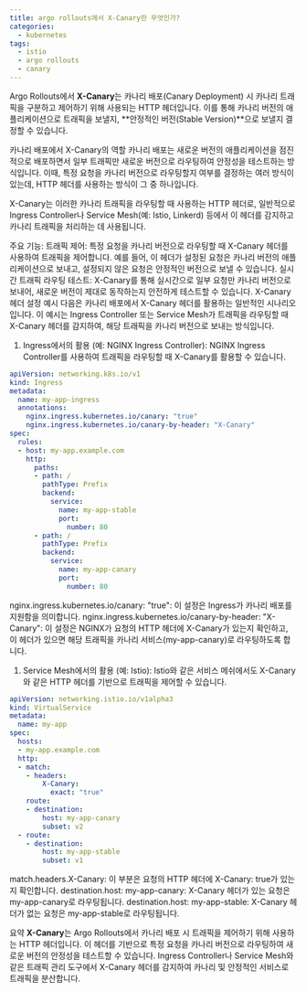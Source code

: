 ```yaml
---
title: argo rollouts에서 X-Canary란 무엇인가?
categories:
  - kubernetes
tags:
  - istio
  - argo rollouts
  - canary
---
```


Argo Rollouts에서 **X-Canary**는 카나리 배포(Canary Deployment) 시 카나리 트래픽을 구분하고 제어하기 위해 사용되는 HTTP 헤더입니다. 이를 통해 카나리 버전의 애플리케이션으로 트래픽을 보낼지, **안정적인 버전(Stable Version)**으로 보낼지 결정할 수 있습니다.

카나리 배포에서 X-Canary의 역할
카나리 배포는 새로운 버전의 애플리케이션을 점진적으로 배포하면서 일부 트래픽만 새로운 버전으로 라우팅하여 안정성을 테스트하는 방식입니다. 이때, 특정 요청을 카나리 버전으로 라우팅할지 여부를 결정하는 여러 방식이 있는데, HTTP 헤더를 사용하는 방식이 그 중 하나입니다.

X-Canary는 이러한 카나리 트래픽을 라우팅할 때 사용하는 HTTP 헤더로, 일반적으로 Ingress Controller나 Service Mesh(예: Istio, Linkerd) 등에서 이 헤더를 감지하고 카나리 트래픽을 처리하는 데 사용됩니다.

주요 기능:
트래픽 제어: 특정 요청을 카나리 버전으로 라우팅할 때 X-Canary 헤더를 사용하여 트래픽을 제어합니다. 예를 들어, 이 헤더가 설정된 요청은 카나리 버전의 애플리케이션으로 보내고, 설정되지 않은 요청은 안정적인 버전으로 보낼 수 있습니다.
실시간 트래픽 라우팅 테스트: X-Canary를 통해 실시간으로 일부 요청만 카나리 버전으로 보내어, 새로운 버전이 제대로 동작하는지 안전하게 테스트할 수 있습니다.
X-Canary 헤더 설정 예시
다음은 카나리 배포에서 X-Canary 헤더를 활용하는 일반적인 시나리오입니다. 이 예시는 Ingress Controller 또는 Service Mesh가 트래픽을 라우팅할 때 X-Canary 헤더를 감지하여, 해당 트래픽을 카나리 버전으로 보내는 방식입니다.

1. Ingress에서의 활용 (예: NGINX Ingress Controller):
NGINX Ingress Controller를 사용하여 트래픽을 라우팅할 때 X-Canary를 활용할 수 있습니다.

```yaml
apiVersion: networking.k8s.io/v1
kind: Ingress
metadata:
  name: my-app-ingress
  annotations:
    nginx.ingress.kubernetes.io/canary: "true"
    nginx.ingress.kubernetes.io/canary-by-header: "X-Canary"
spec:
  rules:
  - host: my-app.example.com
    http:
      paths:
      - path: /
        pathType: Prefix
        backend:
          service:
            name: my-app-stable
            port:
              number: 80
      - path: /
        pathType: Prefix
        backend:
          service:
            name: my-app-canary
            port:
              number: 80
```

nginx.ingress.kubernetes.io/canary: "true": 이 설정은 Ingress가 카나리 배포를 지원함을 의미합니다.
nginx.ingress.kubernetes.io/canary-by-header: "X-Canary": 이 설정은 NGINX가 요청의 HTTP 헤더에 X-Canary가 있는지 확인하고, 이 헤더가 있으면 해당 트래픽을 카나리 서비스(my-app-canary)로 라우팅하도록 합니다.  

1. Service Mesh에서의 활용 (예: Istio):
Istio와 같은 서비스 메쉬에서도 X-Canary와 같은 HTTP 헤더를 기반으로 트래픽을 제어할 수 있습니다.

```yaml
apiVersion: networking.istio.io/v1alpha3
kind: VirtualService
metadata:
  name: my-app
spec:
  hosts:
  - my-app.example.com
  http:
  - match:
    - headers:
        X-Canary:
          exact: "true"
    route:
    - destination:
        host: my-app-canary
        subset: v2
  - route:
    - destination:
        host: my-app-stable
        subset: v1
```

match.headers.X-Canary: 이 부분은 요청의 HTTP 헤더에 X-Canary: true가 있는지 확인합니다.
destination.host: my-app-canary: X-Canary 헤더가 있는 요청은 my-app-canary로 라우팅됩니다.
destination.host: my-app-stable: X-Canary 헤더가 없는 요청은 my-app-stable로 라우팅됩니다.

요약
**X-Canary**는 Argo Rollouts에서 카나리 배포 시 트래픽을 제어하기 위해 사용하는 HTTP 헤더입니다.
이 헤더를 기반으로 특정 요청을 카나리 버전으로 라우팅하여 새로운 버전의 안정성을 테스트할 수 있습니다.
Ingress Controller나 Service Mesh와 같은 트래픽 관리 도구에서 X-Canary 헤더를 감지하여 카나리 및 안정적인 서비스로 트래픽을 분산합니다.

